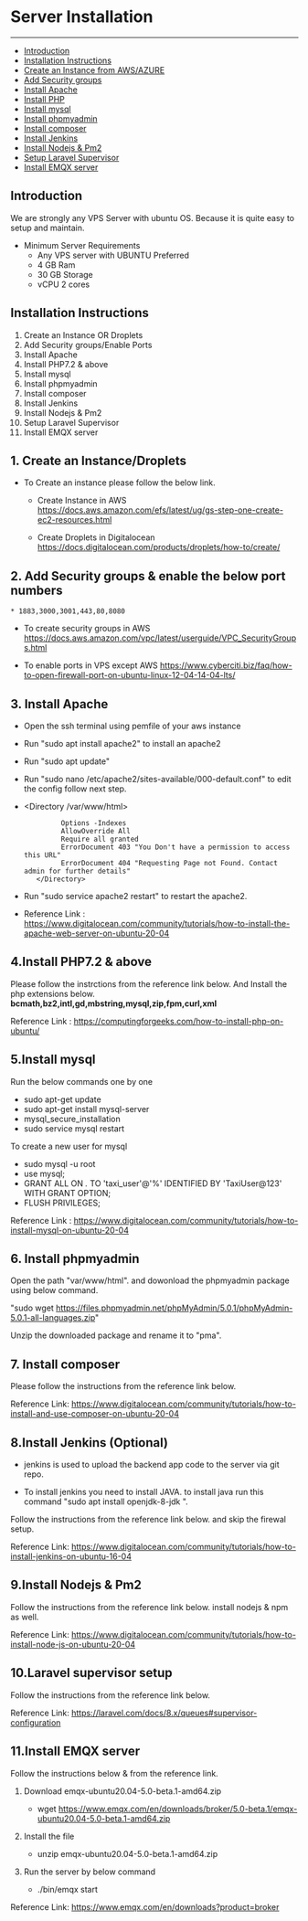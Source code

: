 # Server Installation

---

- [Introduction](#section-1)
- [Installation Instructions](#section-2)
- [Create an Instance from AWS/AZURE](#section-3)
- [Add Security groups](#section-4)
- [Install Apache](#section-5)
- [Install PHP](#section-6)
- [Install mysql](#section-7)
- [Install phpmyadmin](#section-8)
- [Install composer](#section-9)
- [Install Jenkins](#section-10)
- [Install Nodejs & Pm2](#section-11)
- [Setup Laravel Supervisor](#section-12)
- [Install EMQX server](#section-13)

<a name="section-1"></a>
## Introduction

We are strongly any VPS Server with ubuntu OS. Because it is quite easy to setup and maintain.

* Minimum Server Requirements
    * Any VPS server with UBUNTU Preferred
    * 4 GB Ram
    * 30 GB Storage
    * vCPU 2 cores

<a name="section-2"></a>
## Installation Instructions

1. Create an Instance OR Droplets
2. Add Security groups/Enable Ports
3. Install Apache
4. Install PHP7.2 & above
5. Install mysql
6. Install phpmyadmin
7. Install composer
8. Install Jenkins
9. Install Nodejs & Pm2
10. Setup Laravel Supervisor
11. Install EMQX server


<a name="section-3"></a>
## 1. Create an Instance/Droplets

* To Create an instance please follow the below link.

    * Create Instance in AWS
        https://docs.aws.amazon.com/efs/latest/ug/gs-step-one-create-ec2-resources.html

    * Create Droplets in Digitalocean
        https://docs.digitalocean.com/products/droplets/how-to/create/


<a name="section-4"></a>
## 2. Add Security groups & enable the below port numbers
    * 1883,3000,3001,443,80,8080

* To create security groups in AWS
    https://docs.aws.amazon.com/vpc/latest/userguide/VPC_SecurityGroups.html

* To enable ports in VPS except AWS
    https://www.cyberciti.biz/faq/how-to-open-firewall-port-on-ubuntu-linux-12-04-14-04-lts/


<a name="section-5"></a>
## 3. Install Apache

* Open the ssh terminal using pemfile of your aws instance

* Run "sudo apt install apache2" to install an apache2

* Run "sudo apt update"

* Run "sudo nano /etc/apache2/sites-available/000-default.conf" to edit the config follow next step.

*  <Directory /var/www/html>

                Options -Indexes
                AllowOverride All
                Require all granted
                ErrorDocument 403 "You Don't have a permission to access this URL"
                ErrorDocument 404 "Requesting Page not Found. Contact admin for further details"
          </Directory>
* Run "sudo service apache2 restart" to restart the apache2.

* Reference Link : https://www.digitalocean.com/community/tutorials/how-to-install-the-apache-web-server-on-ubuntu-20-04

<a name="section-6"></a>
## 4.Install PHP7.2 & above
Please follow the instrctions from the reference link below. And Install the php extensions below.
<strong>bcmath,bz2,intl,gd,mbstring,mysql,zip,fpm,curl,xml</strong>

Reference Link : https://computingforgeeks.com/how-to-install-php-on-ubuntu/

<a name="section-7"></a>
## 5.Install mysql
Run the below commands one by one

*  sudo apt-get update
* sudo apt-get install mysql-server
* mysql_secure_installation
* sudo service mysql restart

To create a new user for mysql

* sudo mysql -u root
* use mysql;
* GRANT ALL ON *.* TO 'taxi_user'@'%' IDENTIFIED BY 'TaxiUser@123' WITH GRANT OPTION;
* FLUSH PRIVILEGES;

Reference Link : https://www.digitalocean.com/community/tutorials/how-to-install-mysql-on-ubuntu-20-04

<a name="section-8"></a>
## 6. Install phpmyadmin

Open the path "var/www/html". and dowonload the phpmyadmin package using below command.

 "sudo wget https://files.phpmyadmin.net/phpMyAdmin/5.0.1/phpMyAdmin-5.0.1-all-languages.zip"

Unzip the downloaded package and rename it to "pma".

<a name="section-9"></a>
## 7. Install composer

Please follow the instructions from the reference link below.


Reference Link: https://www.digitalocean.com/community/tutorials/how-to-install-and-use-composer-on-ubuntu-20-04

<a name="section-10"> </a>
## 8.Install Jenkins (Optional)

* jenkins is used to upload the backend app code to the server via git repo.

* To install jenkins you need to install JAVA. to install java run this command "sudo apt install openjdk-8-jdk
".

Follow the instructions from the reference link below. and skip the firewal setup.

Reference Link: https://www.digitalocean.com/community/tutorials/how-to-install-jenkins-on-ubuntu-16-04

<a name="section-11"></a>
## 9.Install Nodejs & Pm2

Follow the instructions from the reference link below. install nodejs & npm as well.

Reference Link: https://www.digitalocean.com/community/tutorials/how-to-install-node-js-on-ubuntu-20-04

<a name="section-12"></a>
## 10.Laravel supervisor setup

Follow the instructions from the reference link below.

Reference Link: https://laravel.com/docs/8.x/queues#supervisor-configuration


<a name="section-13"></a>
## 11.Install EMQX server

Follow the instructions below & from the reference link.

1.  Download emqx-ubuntu20.04-5.0-beta.1-amd64.zip 

    * wget https://www.emqx.com/en/downloads/broker/5.0-beta.1/emqx-ubuntu20.04-5.0-beta.1-amd64.zip 

2. Install the file
    * unzip emqx-ubuntu20.04-5.0-beta.1-amd64.zip

3. Run the server by below command
    * ./bin/emqx start

Reference Link: https://www.emqx.com/en/downloads?product=broker


